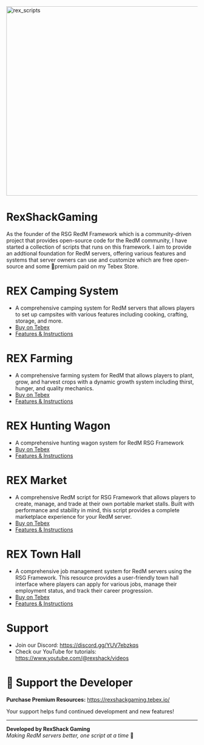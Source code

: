 <img width="2948" height="497" alt="rex_scripts" src="https://github.com/user-attachments/assets/bccc94d2-0702-48aa-9868-08b05cc2a8bd" />

# RexShackGaming
As the founder of the RSG RedM Framework which is a community-driven project that provides open-source code for the RedM community, I have started a collection of scripts that runs on this framework.
I aim to provide an addtional foundation for RedM servers, offering various features and systems that server owners can use and customize which are free open-source and some 👑premium paid on my Tebex Store.

# REX Camping System
- A comprehensive camping system for RedM servers that allows players to set up campsites with various features including cooking, crafting, storage, and more.
- [Buy on Tebex](https://rexshackgaming.tebex.io/package/7070038)
- [Features & Instructions](https://github.com/RexShackGaming/rex-docs/tree/main/rex-camping)

# REX Farming
- A comprehensive farming system for RedM that allows players to plant, grow, and harvest crops with a dynamic growth system including thirst, hunger, and quality mechanics.
- [Buy on Tebex](https://rexshackgaming.tebex.io/package/7094654)
- [Features & Instructions](https://github.com/RexShackGaming/rex-docs/tree/main/rex-farming)

# REX Hunting Wagon
- A comprehensive hunting wagon system for RedM RSG Framework
- [Buy on Tebex](https://rexshackgaming.tebex.io/package/7091688)
- [Features & Instructions](https://github.com/RexShackGaming/rex-docs/tree/main/rex-huntingwagon)

# REX Market
- A comprehensive RedM script for RSG Framework that allows players to create, manage, and trade at their own portable market stalls. Built with performance and stability in mind, this script provides a complete marketplace experience for your RedM server.
- [Buy on Tebex](https://rexshackgaming.tebex.io/package/7071958)
- [Features & Instructions](https://github.com/RexShackGaming/rex-docs/tree/main/rex-market)

# REX Town Hall
- A comprehensive job management system for RedM servers using the RSG Framework. This resource provides a user-friendly town hall interface where players can apply for various jobs, manage their employment status, and track their career progression.
- [Buy on Tebex](https://rexshackgaming.tebex.io/package/7090648)
- [Features & Instructions](https://github.com/RexShackGaming/rex-docs/tree/main/rex-townhall)

# Support
- Join our Discord: https://discord.gg/YUV7ebzkqs
- Check our YouTube for tutorials: https://www.youtube.com/@rexshack/videos

# 💝 Support the Developer
**Purchase Premium Resources:** https://rexshackgaming.tebex.io/

Your support helps fund continued development and new features!

---

**Developed by RexShack Gaming**  
*Making RedM servers better, one script at a time* 🤠

